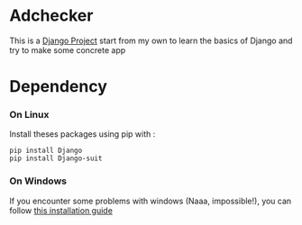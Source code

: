 Adchecker
=========

This is a [Django Project](https://www.djangoproject.com/) start from my own to
learn the basics of Django and try to make some concrete app

Dependency
==========

### On Linux

Install theses packages using pip with :

```
pip install Django
pip install Django-suit
```

### On Windows

If you encounter some problems with windows (Naaa, impossible!), you can follow
[this installation guide](https://docs.djangoproject.com/en/1.7/howto/windows/)
